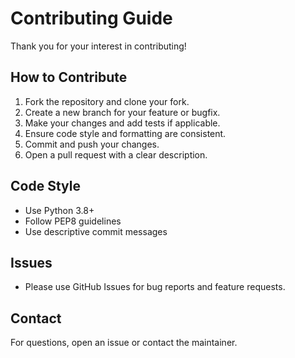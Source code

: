 # Contributing Guide

Thank you for your interest in contributing!

## How to Contribute
1. Fork the repository and clone your fork.
2. Create a new branch for your feature or bugfix.
3. Make your changes and add tests if applicable.
4. Ensure code style and formatting are consistent.
5. Commit and push your changes.
6. Open a pull request with a clear description.

## Code Style
- Use Python 3.8+
- Follow PEP8 guidelines
- Use descriptive commit messages

## Issues
- Please use GitHub Issues for bug reports and feature requests.

## Contact
For questions, open an issue or contact the maintainer.

